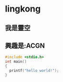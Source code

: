 # lingkong
## 我是靈空
## 興趣是:ACGN
```C
#include <stdio.h>
int main()
{
  printf("hello world!");
}
```
